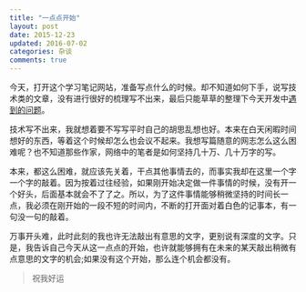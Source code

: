 ```yaml
---
title: "一点点开始"
layout: post
date: 2015-12-23
updated: 2016-07-02
categories: 杂谈
comments: true
---
```


今天，打开这个学习笔记网站，准备写点什么的时候。却不知道如何下手，说写技术类的文章，没有进行很好的梳理写不出来，最后只能草草的整理下今天开发中[遇到的问题](android-issues.html)。

技术写不出来，我就想着要不写写平时自己的胡思乱想也好。本来在白天闲暇时间想好的东西，等着这个时候却怎么也会议不起来。我想写篇随意的网志怎么这么困难呢？也不知道那些作家，网络中的笔者是如何坚持几十万、几十万字的写。

本来，都这么困难，就应该先关着，干点其他事情去的，而事实我却在这里一个字一个字的敲着。因为按着过往经验，如果刚开始决定做一件事情的时候，没有开一个好头，后面基本就会不了了之。所以，为了这件事情能够稍微坚持的时间长一点，我必须在刚开始的一段不短的时间内，不断的打开面对着白色的记事本，有一句没一句的敲着。

万事开头难，此时此刻的我也许无法敲出有意思的文字，更别说有深度的文字。只是，我告诉自己今天从这一点点的开始，也许就能够拥有在未来的某天敲出稍微有点意思的文字的机会;如果没有这个开始，那么连个机会都没有。

>祝我好运
